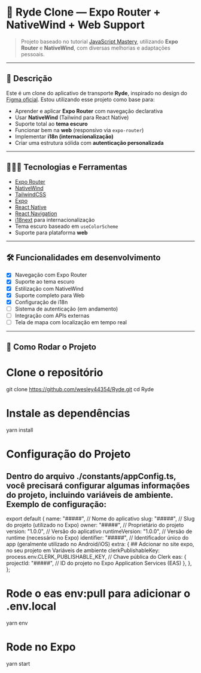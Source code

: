 # 🚗 Ryde Clone — Expo Router + NativeWind + Web Support

> Projeto baseado no tutorial [JavaScript Mastery](https://www.youtube.com/watch?v=kmy_YNhl0mw&ab_channel=JavaScriptMastery), utilizando **Expo Router** e **NativeWind**, com diversas melhorias e adaptações pessoais.

---

## 📱 Descrição

Este é um clone do aplicativo de transporte **Ryde**, inspirado no design do [Figma oficial](https://www.figma.com/design/sYYXxLpiyU7CkvRljZzCRH/Ryde---Uber-Clone-App?node-id=67003-8516&t=Pae5sZMJtAaGXQsF-0). Estou utilizando esse projeto como base para:

- Aprender e aplicar **Expo Router** com navegação declarativa
- Usar **NativeWind** (Tailwind para React Native)
- Suporte total ao **tema escuro**
- Funcionar bem na **web** (responsivo via `expo-router`)
- Implementar **i18n (internacionalização)**
- Criar uma estrutura sólida com **autenticação personalizada**

---

## 🧑🏽‍💻 Tecnologias e Ferramentas

- [Expo Router](https://expo.dev/router)
- [NativeWind](https://www.nativewind.dev/)
- [TailwindCSS](https://tailwindcss.com/)
- [Expo](https://expo.dev/)
- [React Native](https://reactnative.dev/)
- [React Navigation](https://reactnavigation.org/)
- [i18next](https://www.i18next.com/) para internacionalização
- Tema escuro baseado em `useColorScheme`
- Suporte para plataforma **web**

---

## 🛠 Funcionalidades em desenvolvimento

- [x] Navegação com Expo Router
- [x] Suporte ao tema escuro
- [x] Estilização com NativeWind
- [x] Suporte completo para Web
- [x] Configuração de i18n
- [ ] Sistema de autenticação (em andamento)
- [ ] Integração com APIs externas
- [ ] Tela de mapa com localização em tempo real

---

## 🧪 Como Rodar o Projeto


# Clone o repositório
git clone https://github.com/wesley44354/Ryde.git
cd Ryde

# Instale as dependências
yarn install


# Configuração do Projeto

## Dentro do arquivo ./constants/appConfig.ts, você precisará configurar algumas informações do projeto, incluindo variáveis de ambiente. Exemplo de configuração:

 export default {
  name: "#####",  // Nome do aplicativo
  slug: "#####",  // Slug do projeto (utilizado no Expo)
  owner: "#####",  // Proprietário do projeto
  version: "1.0.0",  // Versão do aplicativo
  runtimeVersion: "1.0.0",  // Versão de runtime (necessário no Expo)
  identifier: "#####",  // Identificador único do app (geralmente utilizado no Android/iOS)
  extra: {
    ## Adcionar no site expo, no seu projeto em Variáveis ​​de ambiente
    clerkPublishableKey: process.env.CLERK_PUBLISHABLE_KEY, // Chave pública do Clerk
    eas: {
      projectId: "#####",  // ID do projeto no Expo Application Services (EAS)
    },
  },
};

# Rode o eas env:pull para adicionar o .env.local
yarn env

# Rode no Expo
yarn start

